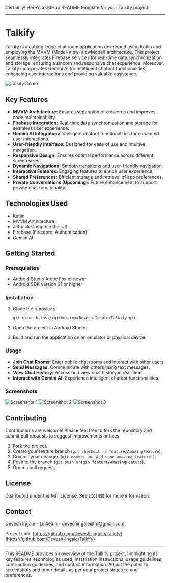 Certainly! Here's a GitHub README template for your Talkify project:

---

# Talkify

Talkify is a cutting-edge chat room application developed using Kotlin and employing the MVVM (Model-View-ViewModel) architecture. This project seamlessly integrates Firebase services for real-time data synchronization and storage, ensuring a smooth and responsive chat experience. Moreover, Talkify incorporates Gemini AI for intelligent chatbot functionalities, enhancing user interactions and providing valuable assistance.

![Talkify Demo](demo.gif)

## Key Features

- **MVVM Architecture:** Ensures separation of concerns and improves code maintainability.
- **Firebase Integration:** Real-time data synchronization and storage for seamless user experience.
- **Gemini AI Integration:** Intelligent chatbot functionalities for enhanced user interactions.
- **User-friendly Interface:** Designed for ease of use and intuitive navigation.
- **Responsive Design:** Ensures optimal performance across different screen sizes.
- **Dynamic Navigations:** Smooth transitions and user-friendly navigation.
- **Interactive Features:** Engaging features to enrich user experience.
- **Shared Preferences:** Efficient storage and retrieval of app preferences.
- **Private Conversations (Upcoming):** Future enhancement to support private chat functionality.

## Technologies Used

- Kotlin
- MVVM Architecture
- Jetpack Compose (for UI)
- Firebase (Firestore, Authentication)
- Gemini AI

## Getting Started

### Prerequisites

- Android Studio Arctic Fox or newer
- Android SDK version 21 or higher

### Installation

1. Clone the repository:

   ```bash
   git clone https://github.com/Devesh-Ingale/Talkify.git
   ```

2. Open the project in Android Studio.

3. Build and run the application on an emulator or physical device.

### Usage

- **Join Chat Rooms:** Enter public chat rooms and interact with other users.
- **Send Messages:** Communicate with others using text messages.
- **View Chat History:** Access and view chat history in real-time.
- **Interact with Gemini AI:** Experience intelligent chatbot functionalities.

### Screenshots

![Screenshot 1](screenshots/screenshot1.png)
![Screenshot 2](screenshots/screenshot2.png)
![Screenshot 3](screenshots/screenshot3.png)

## Contributing

Contributions are welcome! Please feel free to fork the repository and submit pull requests to suggest improvements or fixes.

1. Fork the project.
2. Create your feature branch (`git checkout -b feature/AmazingFeature`).
3. Commit your changes (`git commit -m 'Add some amazing feature'`).
4. Push to the branch (`git push origin feature/AmazingFeature`).
5. Open a pull request.

## License

Distributed under the MIT License. See `LICENSE` for more information.

## Contact

Devesh Ingale - [LinkedIn](https://www.linkedin.com/in/devesh-ingale/) - deveshingaleiiitm@gmail.com

Project Link: [https://github.com/Devesh-Ingale/Talkify](https://github.com/Devesh-Ingale/Talkify)

---

This README provides an overview of the Talkify project, highlighting its key features, technologies used, installation instructions, usage guidelines, contribution guidelines, and contact information. Adjust the paths to screenshots and other details as per your project structure and preferences.
